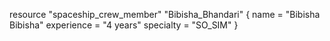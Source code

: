 resource "spaceship_crew_member" "Bibisha_Bhandari" {
  name        = "Bibisha Bibisha"
  experience  = "4 years"
  specialty   = "SO_SIM"
}